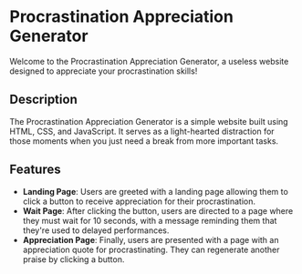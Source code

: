 # Procrastination Appreciation Generator

Welcome to the Procrastination Appreciation Generator, a useless website designed to appreciate your procrastination skills!

## Description

The Procrastination Appreciation Generator is a simple website built using HTML, CSS, and JavaScript. It serves as a light-hearted distraction for those moments when you just need a break from more important tasks.

## Features

- **Landing Page**: Users are greeted with a landing page allowing them to click a button to receive appreciation for their procrastination.
- **Wait Page**: After clicking the button, users are directed to a page where they must wait for 10 seconds, with a message reminding them that they're used to delayed performances.
- **Appreciation Page**: Finally, users are presented with a page with an appreciation quote for procrastinating. They can regenerate another praise by clicking a button.

